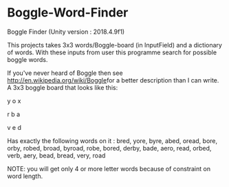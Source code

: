 # Boggle-Word-Finder
Boggle Finder (Unity version : 2018.4.9f1)

This projects takes 3x3 words/Boggle-board (in InputField) and a dictionary of words.
With these inputs from user this programme search for possible boggle words.

If you've never heard of Boggle then see ​http://en.wikipedia.org/wiki/Boggle​ for a better description
than I can write. A 3x3 boggle board that looks like this:

y o x

r b a

v e d

Has exactly the following words on it : bred, yore, byre, abed, oread, bore, orby, robed, broad, byroad, robe, bored, derby, bade, aero, read, orbed, verb, aery, bead, bread, very, road

NOTE: you will get only 4 or more letter words because of constraint on word length.
